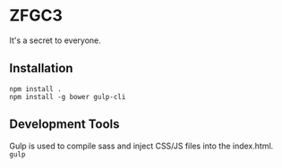 # ZFGC3
It's a secret to everyone.

## Installation
`npm install .`  
`npm install -g bower gulp-cli`

## Development Tools
Gulp is used to compile sass and inject CSS/JS files into the index.html.  
`gulp`
